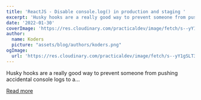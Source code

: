 ```yaml
---
title: 'ReactJS - Disable console.log() in production and staging '
excerpt: 'Husky hooks are a really good way to prevent someone from pushing accidental console logs to a...'
date: '2022-01-30'
coverImage: 'https://res.cloudinary.com/practicaldev/image/fetch/s--yY1gSLT3--/c_imagga_scale,f_auto,fl_progressive,h_420,q_auto,w_1000/https://dev-to-uploads.s3.amazonaws.com/uploads/articles/gpx4vniswiusil3oesak.png'
author:
  name: Koders
  picture: "assets/blog/authors/koders.png"
ogImage:
  url: 'https://res.cloudinary.com/practicaldev/image/fetch/s--yY1gSLT3--/c_imagga_scale,f_auto,fl_progressive,h_420,q_auto,w_1000/https://dev-to-uploads.s3.amazonaws.com/uploads/articles/gpx4vniswiusil3oesak.png'
---
```


Husky hooks are a really good way to prevent someone from pushing accidental console logs to a...

[Read more](https://dev.to/rajeshroyal/reactjs-disable-consolelog-in-production-and-staging-3l38)
